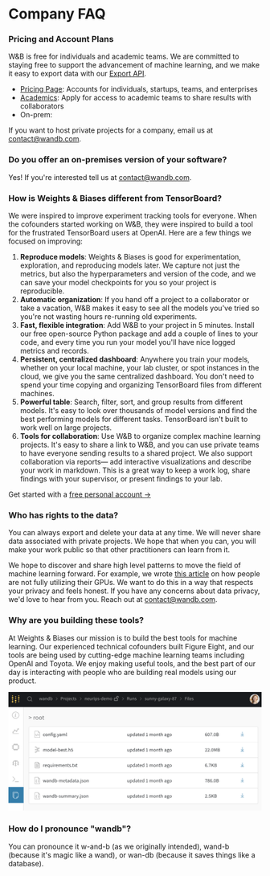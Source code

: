 # Company FAQ

### Pricing and Account Plans

W&B is free for individuals and academic teams. We are committed to staying free to support the advancement of machine learning, and we make it easy to export data with our [Export API](../library/api/).

* [Pricing Page](https://www.wandb.com/pricing): Accounts for individuals, startups, teams, and enterprises
* [Academics](https://www.wandb.com/academic): Apply for access to academic teams to share results with collaborators
* On-prem: 

If you want to host private projects for a company, email us at [contact@wandb.com](mailto:contact@wandb.com).

### Do you offer an on-premises version of your software?

Yes! If you're interested tell us at [contact@wandb.com](mailto:contact@wandb.com).

### How is Weights & Biases different from TensorBoard?

We were inspired to improve experiment tracking tools for everyone. When the cofounders started working on W&B, they were inspired to build a tool for the frustrated TensorBoard users at OpenAI. Here are a few things we focused on improving:

1. **Reproduce models**: Weights & Biases is good for experimentation, exploration, and reproducing models later. We capture not just the metrics, but also the hyperparameters and version of the code, and we can save your model checkpoints for you so your project is reproducible. 
2. **Automatic organization**: If you hand off a project to a collaborator or take a vacation, W&B makes it easy to see all the models you've tried so you're not wasting hours re-running old experiments.
3. **Fast, flexible integration**: Add W&B to your project in 5 minutes. Install our free open-source Python package and add a couple of lines to your code, and every time you run your model you'll have nice logged metrics and records.
4. **Persistent, centralized dashboard**: Anywhere you train your models, whether on your local machine, your lab cluster, or spot instances in the cloud, we give you the same centralized dashboard. You don't need to spend your time copying and organizing TensorBoard files from different machines.
5. **Powerful table**: Search, filter, sort, and group results from different models. It's easy to look over thousands of model versions and find the best performing models for different tasks. TensorBoard isn't built to work well on large projects.
6. **Tools for collaboration**: Use W&B to organize complex machine learning projects. It's easy to share a link to W&B, and you can use private teams to have everyone sending results to a shared project. We also support collaboration via reports— add interactive visualizations and describe your work in markdown. This is a great way to keep a work log, share findings with your supervisor, or present findings to your lab.

Get started with a [free personal account →](http://app.wandb.ai/)

### Who has rights to the data?

You can always export and delete your data at any time. We will never share data associated with private projects. We hope that when you can, you will make your work public so that other practitioners can learn from it.

We hope to discover and share high level patterns to move the field of machine learning forward. For example, we wrote [this article](https://www.wandb.com/articles/monitor-improve-gpu-usage-for-model-training) on how people are not fully utilizing their GPUs. We want to do this in a way that respects your privacy and feels honest. If you have any concerns about data privacy, we'd love to hear from you. Reach out at contact@wandb.com.

### Why are you building these tools?

At Weights & Biases our mission is to build the best tools for machine learning. Our experienced technical cofounders built Figure Eight, and our tools are being used by cutting-edge machine learning teams including OpenAI and Toyota. We enjoy making useful tools, and the best part of our day is interacting with people who are building real models using our product. 

![](../.gitbook/assets/image%20%2855%29.png)

### How do I pronounce "wandb"?

You can pronounce it w-and-b \(as we originally intended\), wand-b \(because it's magic like a wand\), or wan-db \(because it saves things like a database\).

